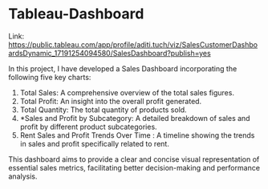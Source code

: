 # Tableau-Dashboard

Link: https://public.tableau.com/app/profile/aditi.tuch/viz/SalesCustomerDashboardsDynamic_17191254094580/SalesDashboard?publish=yes

In this project, I have developed a Sales Dashboard incorporating the following five key charts:

1. Total Sales: A comprehensive overview of the total sales figures.
2. Total Profit: An insight into the overall profit generated.
3. Total Quantity: The total quantity of products sold.
4. *Sales and Profit by Subcategory: A detailed breakdown of sales and profit by different product subcategories.
5. Rent Sales and Profit Trends Over Time : A timeline showing the trends in sales and profit specifically related to rent.

This dashboard aims to provide a clear and concise visual representation of essential sales metrics, facilitating better decision-making and performance analysis.
